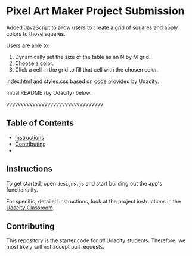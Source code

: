 # Pixel Art Maker Project Submission

Added JavaScript to allow users to create a grid of squares and apply colors to those squares.

Users are able to:
1. Dynamically set the size of the table as an N by M grid.
2. Choose a color.
3. Click a cell in the grid to fill that cell with the chosen color.

index.html and styles.css based on code provided by Udacity. 

Initial README (by Udacity) below.

vvvvvvvvvvvvvvvvvvvvvvvvvvvvvvvvv

## Table of Contents

* [Instructions](#instructions)
* [Contributing](#contributing)
* 

## Instructions

To get started, open `designs.js` and start building out the app's functionality.

For specific, detailed instructions, look at the project instructions in the [Udacity Classroom](https://classroom.udacity.com/me).

## Contributing

This repository is the starter code for _all_ Udacity students. Therefore, we most likely will not accept pull requests.
